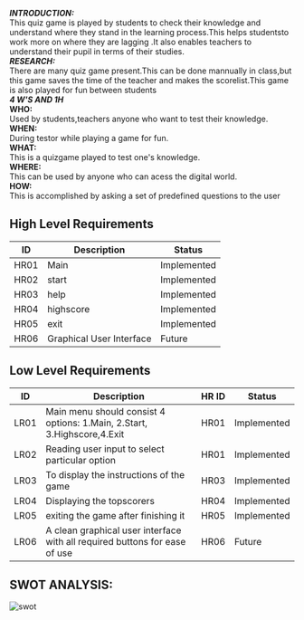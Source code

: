 ***INTRODUCTION:***<br/>
           This quiz game is played by students to check their knowledge and understand where they stand in the learning process.This helps studentsto work more on where they are lagging .It also enables teachers to understand their pupil  in terms of their studies.<br/>
***RESEARCH:***<br/>
          There are many quiz game present.This can be done mannually in class,but this game saves the time of the teacher and makes the scorelist.This game is also played for fun between students<br/>
           ***4 W'S AND 1H*** <br/>
           **WHO:**<br/>
                      Used by students,teachers anyone who want to test their knowledge.<br/>
           **WHEN:**<br/>
                      During testor while playing a game for fun.<br/>
           **WHAT:**<br/>
                      This is a quizgame played to test one's knowledge.<br/>
           **WHERE:**<br/>
                      This can be used by anyone who can acess the digital world.<br/>
           **HOW:**<br/>
                      This is accomplished by asking a set of predefined questions to the user<br/>
## High Level Requirements
| ID | Description | Status |
|--|--|--|
| HR01 |Main| Implemented |
| HR02 | start | Implemented |
| HR03 | help |  Implemented |
| HR04 | highscore |  Implemented |
| HR05 | exit |Implemented|
| HR06 | Graphical User Interface | Future |


## Low Level Requirements 

| ID | Description | HR ID | Status |
|--|--|--|--|
| LR01 |Main menu should consist 4 options: 1.Main, 2.Start, 3.Highscore,4.Exit  | HR01| Implemented |
| LR02 | Reading user input to select particular option | HR01| Implemented |
| LR03 | To display the instructions of the game  | HR03| Implemented |
| LR04 | Displaying the topscorers  | HR04| Implemented |
| LR05 |exiting the game after finishing it | HR05| Implemented |
| LR06 |A clean graphical user interface with all required buttons for ease of use  | HR06| Future |
## SWOT ANALYSIS:
![swot](https://user-images.githubusercontent.com/101057218/161398687-f2bbe1c7-3418-47fe-a26b-8151dddeaab8.jpg)


